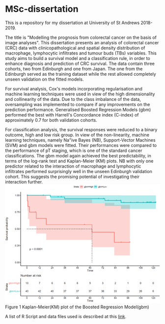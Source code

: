 # MSc-dissertation
This is a repository for my dissertation at University of St Andrews 2018-2019. 

The title is "Modelling the prognosis from colorectal cancer on the basis of image analyses". This dissertation presents an analysis of colorectal cancer (CRC) data with clinicopathological and spatial density distribution of macrophage, lymphocytic infiltrates and tumour buds (TBs) variables. This study aims to build a survival model and a classification rule, in order to enhance diagnosis and prediction of CRC survival. The data contain three cohorts, two from Edinburgh and one from Japan. The one from the Edinburgh served as the training dataset while the rest allowed completely unseen validation on the fitted models.

For survival analysis, Cox's models incorporating regularisation and machine learning techniques were used in view of the high dimensionality and collinearity of the data. Due to the class imbalance of the data, oversampling was implemented to compare if any improvements on the prediction performance. Generalised Boosted Regression Models (gbm) performed the best with Harrell's Concordance index (C-index) of approximately 0.7 for both validation cohorts. 


For classification analysis, the survival responses were reduced to a binary outcome, high and low risk group. In view of the non-linearity, machine learning techniques, namely Na\"ive Bayes (NB), Support-Vector Machines (SVM) and gbm models were fitted. Their performances were compared to the performance of pT staging, which is one of the standard cancer classifications. The gbm model again achieved the best predictability, in terms of the log-rank test and Kaplan-Meier (KM) plots. NB with only one predictor related to the interaction of macrophage and lymphocytic infiltrates performed surprisingly well in the unseen Edinburgh validation cohort. This suggests the promising potential of investigating their interaction further.
![gbmmv1](./gbmkm.png)
Figure 1 Kaplan-Meier(KM) plot of the Boosted Regression Model(gbm)

A list of R Script and data files used is described at this [link](./Rlist.pdf).
